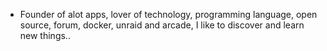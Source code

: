 - Founder of alot apps, lover of technology, programming language, open source, forum, docker, unraid and arcade, I like to discover and learn new things..
  <br>





































































































































































































































































































































































































































































































































































































































































































